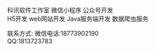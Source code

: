 科讯软件工作室
微信小程序      公众号开发  
H5开发          web网站开发
Java服务端开发   数据爬虫服务

联系方式:
微信电话:18773902190   
QQ:1813723783